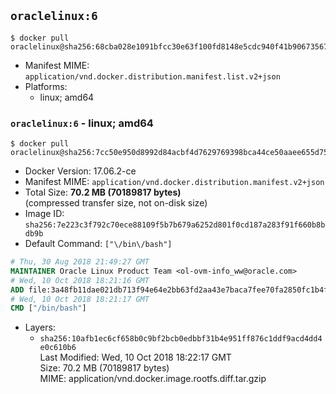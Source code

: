 ## `oraclelinux:6`

```console
$ docker pull oraclelinux@sha256:68cba028e1091bfcc30e63f100fd8148e5cdc940f41b90673567ef44d7054a77
```

-	Manifest MIME: `application/vnd.docker.distribution.manifest.list.v2+json`
-	Platforms:
	-	linux; amd64

### `oraclelinux:6` - linux; amd64

```console
$ docker pull oraclelinux@sha256:7cc50e950d8992d84acbf4d7629769398bca44ce50aaee655d7568a3a3664fcc
```

-	Docker Version: 17.06.2-ce
-	Manifest MIME: `application/vnd.docker.distribution.manifest.v2+json`
-	Total Size: **70.2 MB (70189817 bytes)**  
	(compressed transfer size, not on-disk size)
-	Image ID: `sha256:7e223c3f792c70ece88109f5b7b679a6252d801f0cd187a283f91f660b8bdb9b`
-	Default Command: `["\/bin\/bash"]`

```dockerfile
# Thu, 30 Aug 2018 21:49:27 GMT
MAINTAINER Oracle Linux Product Team <ol-ovm-info_ww@oracle.com>
# Wed, 10 Oct 2018 18:21:16 GMT
ADD file:3a48fb11dae021db713f94e64e2bb63fd2aa43e7baca7fee70fa2850fc1b4f4a in / 
# Wed, 10 Oct 2018 18:21:17 GMT
CMD ["/bin/bash"]
```

-	Layers:
	-	`sha256:10afb1ec6cf658b0c9bf2bcb0edbbf31b4e951ff876c1ddf9acd4dd4e0c610b6`  
		Last Modified: Wed, 10 Oct 2018 18:22:17 GMT  
		Size: 70.2 MB (70189817 bytes)  
		MIME: application/vnd.docker.image.rootfs.diff.tar.gzip
